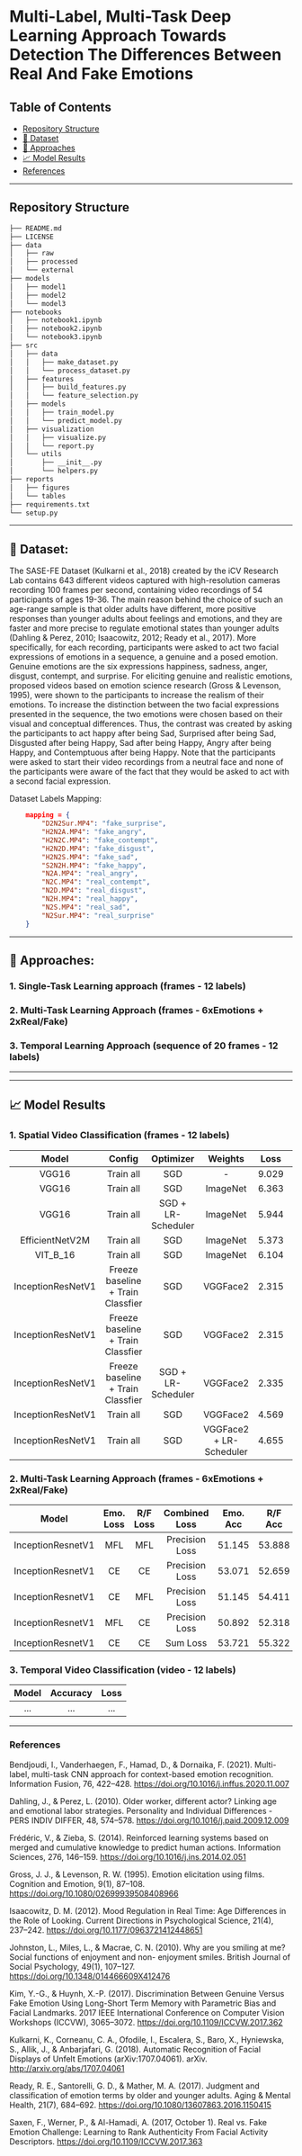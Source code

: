 # Multi-Label, Multi-Task Deep Learning Approach Towards Detection The Differences Between Real And Fake Emotions
## Table of Contents
- [Repository Structure](#repository-structure)
- [💾 Dataset](#dataset)
- [🚀 Approaches](#approaches)
- [📈 Model Results](#model-results)
- [References](#references)


---------------------
## Repository Structure
```bash
├── README.md
├── LICENSE
├── data
│   ├── raw
│   ├── processed
│   └── external
├── models
│   ├── model1
│   ├── model2
│   └── model3
├── notebooks
│   ├── notebook1.ipynb
│   ├── notebook2.ipynb
│   └── notebook3.ipynb
├── src
│   ├── data
│   │   ├── make_dataset.py
│   │   └── process_dataset.py
│   ├── features
│   │   ├── build_features.py
│   │   └── feature_selection.py
│   ├── models
│   │   ├── train_model.py
│   │   └── predict_model.py
│   ├── visualization
│   │   ├── visualize.py
│   │   └── report.py
│   └── utils
│       ├── __init__.py
│       └── helpers.py
├── reports
│   ├── figures
│   └── tables
├── requirements.txt
└── setup.py
```
---------------------
## 💾 Dataset:
The SASE-FE Dataset (Kulkarni et al., 2018) created by the iCV Research Lab contains 643 different videos captured with high-resolution cameras recording 100 frames per second, containing video recordings of 54 participants of ages 19-36. The main reason behind the choice of such an age-range sample is that older adults have different, more positive responses than younger adults about feelings and emotions, and they are faster and more precise to regulate emotional states than younger adults (Dahling & Perez, 2010; Isaacowitz, 2012; Ready et al., 2017). More specifically, for each recording, participants were asked to act two facial expressions of emotions in a sequence, a genuine and a posed emotion. Genuine emotions are the six expressions happiness, sadness, anger, disgust, contempt, and surprise. For eliciting genuine and realistic emotions, proposed videos based on emotion science research (Gross & Levenson, 1995), were shown to the participants to increase the realism of their emotions. To increase the distinction between the two facial expressions presented in the sequence, the two emotions were chosen based on their visual and conceptual differences. Thus, the contrast was created by asking the participants to act happy after being Sad, Surprised after being Sad, Disgusted after being Happy, Sad after being Happy, Angry after being Happy, and Contemptuous after being Happy. Note that the participants were asked to start their video recordings from a neutral face and none of the participants were aware of the fact that they would be asked to act with a second facial expression.

Dataset Labels Mapping:
```JSON
    mapping = {
        "D2N2Sur.MP4": "fake_surprise",
        "H2N2A.MP4": "fake_angry",
        "H2N2C.MP4": "fake_contempt",
        "H2N2D.MP4": "fake_disgust",
        "H2N2S.MP4": "fake_sad",
        "S2N2H.MP4": "fake_happy",
        "N2A.MP4": "real_angry",
        "N2C.MP4": "real_contempt",
        "N2D.MP4": "real_disgust",
        "N2H.MP4": "real_happy",
        "N2S.MP4": "real_sad",
        "N2Sur.MP4": "real_surprise"
    }
```

---------------------
## 🚀 Approaches:
### 1. Single-Task Learning approach (frames - 12 labels)

### 2. Multi-Task Learning Approach (frames - 6xEmotions + 2xReal/Fake)

### 3. Temporal Learning Approach (sequence of 20 frames - 12 labels)

-----------



---------------------
## 📈 Model Results
### 1. Spatial Video Classification (frames - 12 labels)
| Model | Config | Optimizer | Weights | Loss | Accuracy |
| :---: | :---: | :---: | :---: | :---: | :---: |
| VGG16 | Train all | SGD | - | 9.029 | 15.922 |
| VGG16 | Train all | SGD | ImageNet | 6.363 | 20.439 |
| VGG16 | Train all | SGD + LR-Scheduler | ImageNet | 5.944 | 26.010 |
| EfficientNetV2M | Train all | SGD | ImageNet | 5.373 | 26.644 |
|VIT_B_16 | Train all | SGD | ImageNet | 6.104 | 21.810 |
| InceptionResNetV1 | Freeze baseline + Train Classfier | SGD | VGGFace2 | 2.315 | 19.892 |
| InceptionResNetV1 | Freeze baseline + Train Classfier | SGD | VGGFace2 | 2.315 | 19.892 |
| InceptionResNetV1 | Freeze baseline + Train Classfier | SGD + LR-Scheduler | VGGFace2 | 2.335 | 18.497 |
| InceptionResNetV1 | Train all  | SGD | VGGFace2 | 4.569 | 27.817 |
| InceptionResNetV1 | Train all  | SGD | VGGFace2 + LR-Scheduler | 4.655 | **29.062** |



### 2. Multi-Task Learning Approach (frames - 6xEmotions + 2xReal/Fake)
| Model 	| Emo. Loss | R/F Loss | Combined Loss | Emo. Acc | R/F Acc | Overall Acc | Overall Loss |
| :---: |  :---: | :---: | :---: | :---: | :---: | :---: | :---: |
| InceptionResnetV1 	| MFL | MFL | Precision Loss | 51.145 | 53.888  | 52.516  | 1.267  |
| InceptionResnetV1 	| CE | CE | Precision Loss | 53.071  | 52.659  | 52.865  | 1.588  |
| InceptionResnetV1 	| CE | MFL | Precision Loss | 51.145  | 54.411  | 52.778  | 1.778  |
| InceptionResnetV1 	| MFL | CE | Precision Loss | 50.892  | 52.318  | 51.605  | 1.867  |
| InceptionResnetV1 	| CE | CE | Sum Loss | 53.721 | 55.322 | **54.522** | 2.787 |



### 3. Temporal Video Classification (video - 12 labels)
| Model | Accuracy | Loss |
| :---: | :---: | :---: |
| ... | ... | ... |




---------------------
### References
Bendjoudi, I., Vanderhaegen, F., Hamad, D., & Dornaika, F. (2021). Multi-label, multi-task CNN approach for context-based emotion recognition. Information Fusion, 76, 422–428. https://doi.org/10.1016/j.inffus.2020.11.007

Dahling, J., & Perez, L. (2010). Older worker, different actor? Linking age and emotional labor strategies. Personality and Individual Differences - PERS INDIV DIFFER, 48, 574–578. https://doi.org/10.1016/j.paid.2009.12.009

Frédéric, V., & Zieba, S. (2014). Reinforced learning systems based on merged and cumulative knowledge to predict human actions. Information Sciences, 276, 146–159. https://doi.org/10.1016/j.ins.2014.02.051

Gross, J. J., & Levenson, R. W. (1995). Emotion elicitation using films. Cognition and Emotion, 9(1), 87–108. https://doi.org/10.1080/02699939508408966

Isaacowitz, D. M. (2012). Mood Regulation in Real Time: Age Differences in the Role of Looking. Current Directions in Psychological Science, 21(4), 237–242. https://doi.org/10.1177/0963721412448651

Johnston, L., Miles, L., & Macrae, C. N. (2010). Why are you smiling at me? Social functions of enjoyment and non- enjoyment smiles. British Journal of Social Psychology, 49(1), 107–127. https://doi.org/10.1348/014466609X412476

Kim, Y.-G., & Huynh, X.-P. (2017). Discrimination Between Genuine Versus Fake Emotion Using Long-Short Term Memory with Parametric Bias and Facial Landmarks. 2017 IEEE International Conference on Computer Vision Workshops (ICCVW), 3065–3072. https://doi.org/10.1109/ICCVW.2017.362

Kulkarni, K., Corneanu, C. A., Ofodile, I., Escalera, S., Baro, X., Hyniewska, S., Allik, J., & Anbarjafari, G. (2018). Automatic Recognition of Facial Displays of Unfelt Emotions (arXiv:1707.04061). arXiv. http://arxiv.org/abs/1707.04061

Ready, R. E., Santorelli, G. D., & Mather, M. A. (2017). Judgment and classification of emotion terms by older and younger adults. Aging & Mental Health, 21(7), 684–692. https://doi.org/10.1080/13607863.2016.1150415

Saxen, F., Werner, P., & Al-Hamadi, A. (2017, October 1). Real vs. Fake Emotion Challenge: Learning to Rank Authenticity From Facial Activity Descriptors. https://doi.org/10.1109/ICCVW.2017.363

